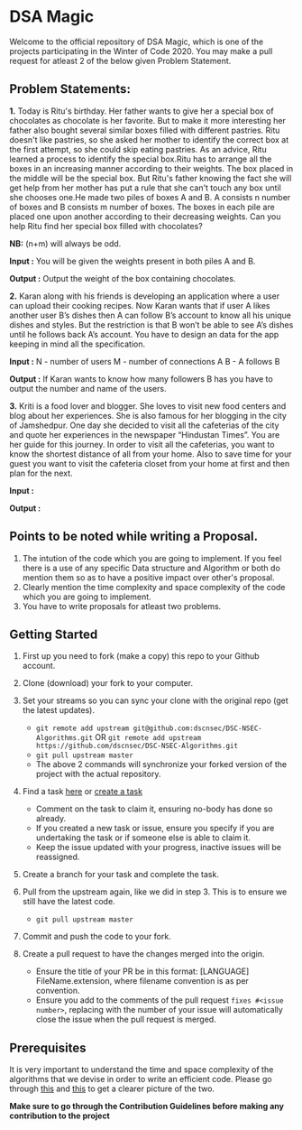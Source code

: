 # DSA Magic

Welcome to the official repository of DSA Magic, which is one of the projects participating in the Winter of Code 2020.
You may make a pull request for atleast 2 of the below given Problem Statement.


## Problem Statements:

**1.** Today is Ritu's birthday. Her father wants to give her a special box of chocolates as chocolate is her favorite. But to make it more interesting 
her father also bought several similar boxes filled with different pastries. Ritu doesn't like pastries, so she asked her mother to identify the correct
box at the first attempt, so she could skip eating pastries. As an advice, Ritu learned a process to identify the special box.Ritu has to arrange all the 
boxes in an increasing manner according to their weights. The box placed in the middle will be the special box. But Ritu's father knowing the fact she will 
get help from her mother has put a rule that she can't touch any box until she chooses one.He made two piles of boxes A and B. A consists n number of boxes 
and B consists m number of boxes. The boxes in each pile are placed one upon another according to their decreasing weights.
Can you help Ritu find her special box filled with chocolates?

**NB:** (n+m) will always be odd.

**Input :**
You will be given the weights present in both piles A and B.

**Output :**
Output the weight of the box containing chocolates.

**2.** Karan along with his friends is developing an application where a user can upload their cooking recipes. Now Karan wants that if user A likes
another user B’s dishes then A can follow B’s account to know all his unique dishes and styles. But the restriction is that B won’t be able to see A’s 
dishes until he follows back A’s account. You have to design an data for the app keeping in mind all the specification.

**Input :**
N - number of users
M - number of connections
A B - A follows B

**Output :**
If Karan wants to know how many followers B has you have to output the number and name of the users.

**3.** Kriti is a food lover and blogger. She loves to visit new food centers and blog about her experiences. She is also famous for her blogging in the city of 
Jamshedpur. One day she decided to visit all the cafeterias of the city and quote her experiences in the newspaper “Hindustan Times”. You are her guide for this 
journey. In order to visit all the cafeterias, you want to know the shortest distance of all from your home. Also to save time for your guest you want to visit the 
cafeteria closet from your home at first and then plan for the next.

**Input :**

**Output :**

## Points to be noted while writing a Proposal.
1. The intution of the code which you are going to implement. If you feel there is a use of any specific Data structure and Algorithm or both do mention them 
   so as to have a positive impact over other's proposal.
2. Clearly mention the time complexity and space complexity of the code which you are going to implement.
3. You have to write proposals for atleast two problems.

## Getting Started

1. First up you need to fork (make a copy) this repo to your Github account.
2. Clone (download) your fork to your computer.
3. Set your streams so you can sync your clone with the original repo (get the latest updates).

   - `git remote add upstream git@github.com:dscnsec/DSC-NSEC-Algorithms.git`
   OR `git remote add upstream https://github.com/dscnsec/DSC-NSEC-Algorithms.git`
   - `git pull upstream master`
   - The above 2 commands will synchronize your forked version of the project with the actual repository.

4. Find a task [here](https://github.com/dscnsec/DSC-NSEC-Algorithms/issues) or [create a task](https://github.com/dscnsec/DSC-NSEC-Algorithms/issues)
   - Comment on the task to claim it, ensuring no-body has done so already.
   - If you created a new task or issue, ensure you specify if you are undertaking the task or if someone else is able to claim it.
   - Keep the issue updated with your progress, inactive issues will be reassigned.
5. Create a branch for your task and complete the task.
6. Pull from the upstream again, like we did in step 3. This is to ensure we still have the latest code.
   - `git pull upstream master`
7. Commit and push the code to your fork.
8. Create a pull request to have the changes merged into the origin.
   - Ensure the title of your PR be in this format: [LANGUAGE] FileName.extension, where filename convention is as per convention.
   - Ensure you add to the comments of the pull request `fixes #<issue number>`, replacing **<issue number>** with the number of your issue will automatically close the issue when the pull request is merged.

## Prerequisites

It is very important to understand the time and space complexity of the algorithms that we devise in order to write an efficient code. Please go through
[this](https://www.geeksforgeeks.org/understanding-time-complexity-simple-examples/) and [this](https://github.com/KevinOfNeu/ebooks/blob/master/Grokking%20Algorithms.pdf) to get a clearer picture of the two.


**Make sure to go through the Contribution Guidelines before making any contribution to the project**









